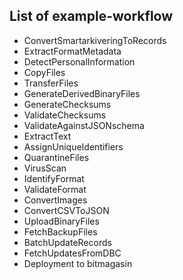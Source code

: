 ## List of example-workflow

- ConvertSmartarkiveringToRecords
- ExtractFormatMetadata
- DetectPersonalInformation
- CopyFiles
- TransferFiles
- GenerateDerivedBinaryFiles
- GenerateChecksums
- ValidateChecksums
- ValidateAgainstJSONschema
- ExtractText
- AssignUniqueIdentifiers
- QuarantineFiles
- VirusScan
- IdentifyFormat
- ValidateFormat
- ConvertImages
- ConvertCSVToJSON
- UploadBinaryFiles
- FetchBackupFiles
- BatchUpdateRecords
- FetchUpdatesFromDBC
- Deployment to bitmagasin
